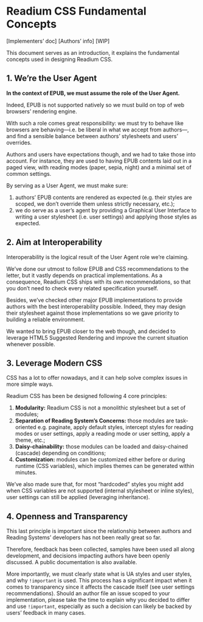 # Readium CSS Fundamental Concepts

[Implementers’ doc] [Authors’ info] [WIP]

This document serves as an introduction, it explains the fundamental concepts used in designing Readium CSS.

## 1. We’re the User Agent

**In the context of EPUB, we must assume the role of the User Agent.**

Indeed, EPUB is not supported natively so we must build on top of web browsers’ rendering engine.

With such a role comes great responsibility: we must try to behave like browsers are behaving—i.e. be liberal in what we accept from authors—, and find a sensible balance between authors’ stylesheets and users’ overrides.

Authors and users have expectations though, and we had to take those into account. For instance, they are used to having EPUB contents laid out in a paged view, with reading modes (paper, sepia, night) and a minimal set of common settings.

By serving as a User Agent, we must make sure:

1. authors’ EPUB contents are rendered as expected (e.g. their styles are scoped, we don’t override them unless strictly necessary, etc.);
2. we do serve as a user’s agent by providing a Graphical User Interface to writing a user stylesheet (i.e. user settings) and applying those styles as expected.

## 2. Aim at Interoperability

Interoperability is the logical result of the User Agent role we’re claiming.

We’ve done our utmost to follow EPUB and CSS recommendations to the letter, but it vastly depends on practical implementations. As a consequence, Readium CSS ships with its own recommendations, so that you don’t need to check every related specification yourself.

Besides, we’ve checked other major EPUB implementations to provide authors with the best interoperability possible. Indeed, they may design their stylesheet against those implementations so we gave priority to building a reliable environment. 

We wanted to bring EPUB closer to the web though, and decided to leverage HTML5 Suggested Rendering and improve the current situation whenever possible.

## 3. Leverage Modern CSS

CSS has a lot to offer nowadays, and it can help solve complex issues in more simple ways.

Readium CSS has been be designed following 4 core principles:

1. **Modularity:** Readium CSS is not a monolithic stylesheet but a set of modules;
2. **Separation of Reading System’s Concerns:** those modules are task-oriented e.g. paginate, apply default styles, intercept styles for reading modes or user settings, apply a reading mode or user setting, apply a theme, etc.;
3. **Daisy-chainability:** those modules can be loaded and daisy-chained (cascade) depending on conditions;
4. **Customization:** modules can be customized either before or during runtime (CSS variables), which implies themes can be generated within minutes.

We’ve also made sure that, for most “hardcoded” styles you might add when CSS variables are not supported (internal stylesheet or inline styles), user settings can still be applied (leveraging inheritance).

## 4. Openness and Transparency

This last principle is important since the relationship between authors and Reading Systems’ developers has not been really great so far.

Therefore, feedback has been collected, samples have been used all along development, and decisions impacting authors have been openly discussed. A public documentation is also available. 

More importantly, we must clearly state what is UA styles and user styles, and why `!important` is used. This process has a significant impact when it comes to transparency since it affects the cascade itself (see user settings recommendations). Should an author file an issue scoped to your implementation, please take the time to explain why you decided to differ and use `!important`, especially as such a decision can likely be backed by users’ feedback in many cases.